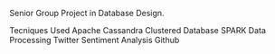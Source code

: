 Senior Group Project in Database Design.

Tecniques Used
Apache Cassandra Clustered Database
SPARK Data Processing
Twitter Sentiment Analysis
Github


